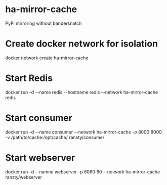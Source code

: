 # ha-mirror-cache
PyPi mirroring without bandersnatch

# Create docker network for isolation
docker network create ha-mirror-cache

# Start Redis
docker run -d --name redis --hostname redis --network ha-mirror-cache redis

# Start consumer
docker run -d --name consumer --network ha-mirror-cache -p 8000:8000 -v /path/to/cache:/opt/cache/ ransty/consumer

# Start webserver
docker run -d --namne webserver -p 8080:80 --network ha-mirror-cache ransty/webserver

